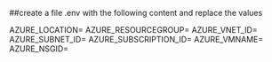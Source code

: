 ##create a file .env with the following content and replace the values


AZURE_LOCATION= <location>
AZURE_RESOURCEGROUP= <azure resource group>
AZURE_VNET_ID= <the id of vnet>
AZURE_SUBNET_ID= <the subnet id>
AZURE_SUBSCRIPTION_ID= <the subscription id>
AZURE_VMNAME= <virtual machine name>
AZURE_NSGID= <network security group>